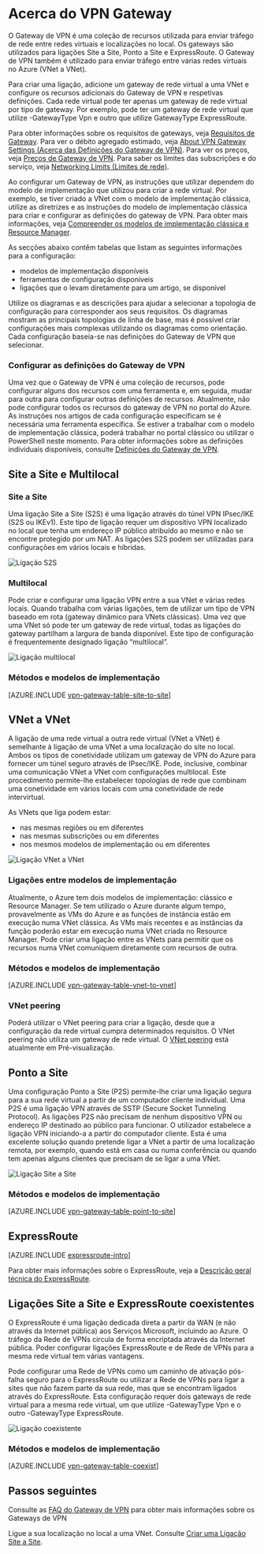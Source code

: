 <properties 
   pageTitle="Acerca do VPN Gateway do Azure | Microsoft Azure"
   description="Saiba mais sobre as ligações do Gateway de VPN das Redes Virtuais do Azure."
   services="vpn-gateway"
   documentationCenter="na"
   authors="cherylmc"
   manager="carmonm"
   editor=""
   tags="azure-resource-manager,azure-service-management"/>
<tags 
   ms.service="vpn-gateway"
   ms.devlang="na"
   ms.topic="get-started-article"
   ms.tgt_pltfrm="na"
   ms.workload="infrastructure-services"
   ms.date="08/22/2016"
   ms.author="cherylmc" />

# Acerca do VPN Gateway


O Gateway de VPN é uma coleção de recursos utilizada para enviar tráfego de rede entre redes virtuais e localizações no local. Os gateways são utilizados para ligações Site a Site, Ponto a Site e ExpressRoute. O Gateway de VPN também é utilizado para enviar tráfego entre várias redes virtuais no Azure (VNet a VNet). 

Para criar uma ligação, adicione um gateway de rede virtual a uma VNet e configure os recursos adicionais do Gateway de VPN e respetivas definições. Cada rede virtual pode ter apenas um gateway de rede virtual por tipo de gateway. Por exemplo, pode ter um gateway de rede virtual que utilize -GatewayType Vpn e outro que utilize GatewayType ExpressRoute.

Para obter informações sobre os requisitos de gateways, veja [Requisitos de Gateway](vpn-gateway-about-vpn-gateway-settings.md#requirements). Para ver o débito agregado estimado, veja [About VPN Gateway Settings (Acerca das Definições do Gateway de VPN)](vpn-gateway-about-vpn-gateway-settings.md#aggthroughput). Para ver os preços, veja [Preços de Gateway de VPN](https://azure.microsoft.com/pricing/details/vpn-gateway). Para saber os limites das subscrições e do serviço, veja [Networking Limits (Limites de rede)](../articles/azure-subscription-service-limits.md#networking-limits).

Ao configurar um Gateway de VPN, as instruções que utilizar dependem do modelo de implementação que utilizou para criar a rede virtual. Por exemplo, se tiver criado a VNet com o modelo de implementação clássica, utilize as diretrizes e as instruções do modelo de implementação clássica para criar e configurar as definições do gateway de VPN. Para obter mais informações, veja [Compreender os modelos de implementação clássica e Resource Manager](../resource-manager-deployment-model.md).

As secções abaixo contêm tabelas que listam as seguintes informações para a configuração:

- modelos de implementação disponíveis
- ferramentas de configuração disponíveis
- ligações que o levam diretamente para um artigo, se disponível


Utilize os diagramas e as descrições para ajudar a selecionar a topologia de configuração para corresponder aos seus requisitos. Os diagramas mostram as principais topologias de linha de base, mas é possível criar configurações mais complexas utilizando os diagramas como orientação. Cada configuração baseia-se nas definições do Gateway de VPN que selecionar.

### Configurar as definições do Gateway de VPN

Uma vez que o Gateway de VPN é uma coleção de recursos, pode configurar alguns dos recursos com uma ferramenta e, em seguida, mudar para outra para configurar outras definições de recursos. Atualmente, não pode configurar todos os recursos do gateway de VPN no portal do Azure. As instruções nos artigos de cada configuração especificam se é necessária uma ferramenta específica. Se estiver a trabalhar com o modelo de implementação clássica, poderá trabalhar no portal clássico ou utilizar o PowerShell neste momento. Para obter informações sobre as definições individuais disponíveis, consulte [Definições do Gateway de VPN](vpn-gateway-about-vpn-gateway-settings.md).



## Site a Site e Multilocal

### Site a Site

Uma ligação Site a Site (S2S) é uma ligação através do túnel VPN IPsec/IKE (S2S ou IKEv1). Este tipo de ligação requer um dispositivo VPN localizado no local que tenha um endereço IP público atribuído ao mesmo e não se encontre protegido por um NAT. As ligações S2S podem ser utilizadas para configurações em vários locais e híbridas.   

![Ligação S2S](./media/vpn-gateway-about-vpngateways/demos2s.png "site-to-site")


### Multilocal

Pode criar e configurar uma ligação VPN entre a sua VNet e várias redes locais. Quando trabalha com várias ligações, tem de utilizar um tipo de VPN baseado em rota (gateway dinâmico para VNets clássicas). Uma vez que uma VNet só pode ter um gateway de rede virtual, todas as ligações do gateway partilham a largura de banda disponível. Este tipo de configuração é frequentemente designado ligação “multilocal”.
 

![Ligação multilocal](./media/vpn-gateway-about-vpngateways/demomulti.png "multi-site")

### Métodos e modelos de implementação

[AZURE.INCLUDE [vpn-gateway-table-site-to-site](../../includes/vpn-gateway-table-site-to-site-include.md)] 

## VNet a VNet

A ligação de uma rede virtual a outra rede virtual (VNet a VNet) é semelhante à ligação de uma VNet a uma localização do site no local. Ambos os tipos de conetividade utilizam um gateway de VPN do Azure para fornecer um túnel seguro através de IPsec/IKE. Pode, inclusive, combinar uma comunicação VNet a VNet com configurações multilocal. Este procedimento permite-lhe estabelecer topologias de rede que combinam uma conetividade em vários locais com uma conetividade de rede intervirtual.

As VNets que liga podem estar:

- nas mesmas regiões ou em diferentes
- nas mesmas subscrições ou em diferentes 
- nos mesmos modelos de implementação ou em diferentes



![Ligação VNet a VNet](./media/vpn-gateway-about-vpngateways/demov2v.png "vnet-to-vnet")



### Ligações entre modelos de implementação

Atualmente, o Azure tem dois modelos de implementação: clássico e Resource Manager. Se tem utilizado o Azure durante algum tempo, provavelmente as VMs do Azure e as funções de instância estão em execução numa VNet clássica. As VMs mais recentes e as instâncias da função poderão estar em execução numa VNet criada no Resource Manager. Pode criar uma ligação entre as VNets para permitir que os recursos numa VNet comuniquem diretamente com recursos de outra.


### Métodos e modelos de implementação

[AZURE.INCLUDE [vpn-gateway-table-vnet-to-vnet](../../includes/vpn-gateway-table-vnet-to-vnet-include.md)] 

### VNet peering

Poderá utilizar o VNet peering para criar a ligação, desde que a configuração da rede virtual cumpra determinados requisitos. O VNet peering não utiliza um gateway de rede virtual. O [VNet peering](../virtual-network/virtual-network-peering-overview.md) está atualmente em Pré-visualização.



## Ponto a Site

Uma configuração Ponto a Site (P2S) permite-lhe criar uma ligação segura para a sua rede virtual a partir de um computador cliente individual. Uma P2S é uma ligação VPN através de SSTP (Secure Socket Tunneling Protocol). As ligações P2S não precisam de nenhum dispositivo VPN ou endereço IP destinado ao público para funcionar. O utilizador estabelece a ligação VPN iniciando-a a partir do computador cliente. Esta é uma excelente solução quando pretende ligar a VNet a partir de uma localização remota, por exemplo, quando está em casa ou numa conferência ou quando tem apenas alguns clientes que precisam de se ligar a uma VNet. 


![Ligação Site a Site](./media/vpn-gateway-about-vpngateways/demop2s.png "point-to-site")

### Métodos e modelos de implementação

[AZURE.INCLUDE [vpn-gateway-table-point-to-site](../../includes/vpn-gateway-table-point-to-site-include.md)] 


## ExpressRoute

[AZURE.INCLUDE [expressroute-intro](../../includes/expressroute-intro-include.md)]

Para obter mais informações sobre o ExpressRoute, veja a [Descrição geral técnica do ExpressRoute](../expressroute/expressroute-introduction.md).


## Ligações Site a Site e ExpressRoute coexistentes

O ExpressRoute é uma ligação dedicada direta a partir da WAN (e não através da Internet pública) aos Serviços Microsoft, incluindo ao Azure. O tráfego da Rede de VPNs circula de forma encriptada através da Internet pública. Poder configurar ligações ExpressRoute e de Rede de VPNs para a mesma rede virtual tem várias vantagens.

Pode configurar uma Rede de VPNs como um caminho de ativação pós-falha seguro para o ExpressRoute ou utilizar a Rede de VPNs para ligar a sites que não fazem parte da sua rede, mas que se encontram ligados através do ExpressRoute. Esta configuração requer dois gateways de rede virtual para a mesma rede virtual, um que utilize -GatewayType Vpn e o outro -GatewayType ExpressRoute.


![Ligação coexistente](./media/vpn-gateway-about-vpngateways/demoer.png "expressroute-site2site")


### Métodos e modelos de implementação

[AZURE.INCLUDE [vpn-gateway-table-coexist](../../includes/vpn-gateway-table-coexist-include.md)] 


## Passos seguintes

Consulte as [FAQ do Gateway de VPN](vpn-gateway-vpn-faq.md) para obter mais informações sobre os Gateways de VPN

Ligue a sua localização no local a uma VNet. Consulte [Criar uma Ligação Site a Site](vpn-gateway-howto-site-to-site-resource-manager-portal.md).





 



<!-------HONumber=ago16_HO5-->


